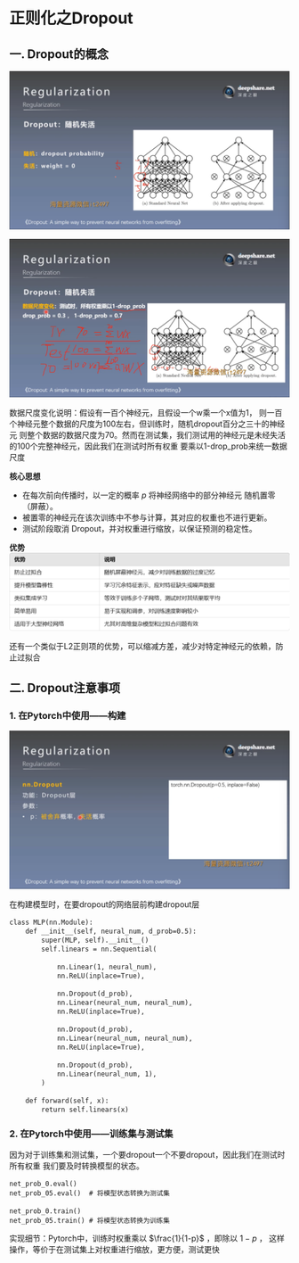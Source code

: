 # 正则化之Dropout
## 一. Dropout的概念
![1](docs/知识库/计算机和硬件/折叠/ai-self-learning-main/从python开始的ai学习/深度学习%20pytorch/22.%20正则化之Dropout/pcs/1.png "1")

![2](docs/知识库/计算机和硬件/折叠/ai-self-learning-main/从python开始的ai学习/深度学习%20pytorch/22.%20正则化之Dropout/pcs/2.png "2")

数据尺度变化说明：假设有一百个神经元，且假设一个w乘一个x值为1，
则一百个神经元整个数据的尺度为100左右，但训练时，随机dropout百分之三十的神经元
则整个数据的数据尺度为70。然而在测试集，我们测试用的神经元是未经失活的100个完整神经元，因此我们在测试时所有权重
要乘以1-drop_prob来统一数据尺度

**核心思想**
- 在每次前向传播时，以一定的概率 $p$ 将神经网络中的部分神经元 随机置零（屏蔽）。
- 被置零的神经元在该次训练中不参与计算，其对应的权重也不进行更新。
- 测试阶段取消 Dropout，并对权重进行缩放，以保证预测的稳定性。

**优势**
![3](docs/知识库/计算机和硬件/折叠/ai-self-learning-main/从python开始的ai学习/深度学习%20pytorch/22.%20正则化之Dropout/pcs/3.png "3")

还有一个类似于L2正则项的优势，可以缩减方差，减少对特定神经元的依赖，防止过拟合

## 二. Dropout注意事项
### 1. 在Pytorch中使用——构建
![4](docs/知识库/计算机和硬件/折叠/ai-self-learning-main/从python开始的ai学习/深度学习%20pytorch/22.%20正则化之Dropout/pcs/4.png "4")

在构建模型时，在要dropout的网络层前构建dropout层
```
class MLP(nn.Module):
    def __init__(self, neural_num, d_prob=0.5):
        super(MLP, self).__init__()
        self.linears = nn.Sequential(

            nn.Linear(1, neural_num),
            nn.ReLU(inplace=True),

            nn.Dropout(d_prob),
            nn.Linear(neural_num, neural_num),
            nn.ReLU(inplace=True),

            nn.Dropout(d_prob),
            nn.Linear(neural_num, neural_num),
            nn.ReLU(inplace=True),

            nn.Dropout(d_prob),
            nn.Linear(neural_num, 1),
        )

    def forward(self, x):
        return self.linears(x)
```
### 2. 在Pytorch中使用——训练集与测试集
因为对于训练集和测试集，一个要dropout一个不要dropout，因此我们在测试时所有权重
我们要及时转换模型的状态。
```
net_prob_0.eval()
net_prob_05.eval()  # 将模型状态转换为测试集

net_prob_0.train()
net_prob_05.train() # 将模型状态转换为训练集
```

实现细节：Pytorch中，训练时权重乘以 $\frac{1}{1-p}$ ，即除以 $1-p$ ，
这样操作，等价于在测试集上对权重进行缩放，更方便，测试更快



